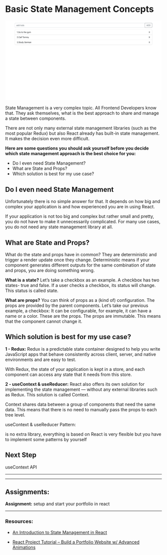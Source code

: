 # Basic State Management Concepts

![enter image description here](./todos.png)

State Management is a very complex topic. All Frontend Developers know that. They ask themselves, what is the best approach to share and manage a state between components.

There are not only many external state management libraries (such as the most popular Redux) but also React already has built-in state management. It makes the decision even more difficult.

**Here are some questions you should ask yourself before you decide which state management approach is the best choice for you:**

- Do I even need State Management?
- What are State and Props?
- Which solution is best for my use case?

## Do I even need State Management

Unfortunately there is no simple answer for that. It depends on how big and complex your application is and how experienced you are in using React.

If your application is not too big and complex but rather small and pretty, you do not have to make it unnecessarily complicated. For many use cases, you do not need any state management library at all.

## What are State and Props?

What do the state and props have in common? They are deterministic and trigger a render update once they change. Deterministic means if your component generates different outputs for the same combination of state and props, you are doing something wrong.

**What is a state?** Let’s take a checkbox as an example. A checkbox has two states- true and false. If a user checks a checkbox, its status will change. This status is called state.

**What are props?** You can think of props as a (kind of) configuration. The props are provided by the parent components. Let’s take our previous example, a checkbox: It can be configurable, for example, it can have a name or a color. These are the props. The props are immutable. This means that the component cannot change it.

## Which solution is best for my use case?

**1 - Redux:**
Redux is a predictable state container designed to help you write JavaScript apps that behave consistently across client, server, and native environments and are easy to test.

With Redux, the state of your application is kept in a store, and each component can access any state that it needs from this store.

**2 - useContext & useReducer:**
React also offers its own solution for implementing the state management — without any external libraries such as Redux. This solution is called Context.

Context shares data between a group of components that need the same data. This means that there is no need to manually pass the props to each tree level.

useContext & useReducer Pattern:

is no extra library, everything is based on React
is very flexible but you have to implement some patterns by yourself

## Next Step

useContext API

---

---

## Assignments:

**Assignment:** setup and start your portfolio in react

---

### Resources:

- [An Introduction to State Management in React](https://javascript.plainenglish.io/state-management-in-react-48d16d162442)

- [React Project Tutorial – Build a Portfolio Website w/ Advanced Animations](https://www.youtube.com/watch?v=bmpI252DmiI&t=49s)

